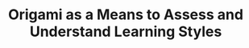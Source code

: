 ---
title: 'Origami as a Means to Assess and Understand Learning Styles'
authors: "Zhang, R., Cheng, Y., Qin, C., Rattadilok, P., Roadknight, C., Hadian, G.S., Thenara, J.M."
publishedAt: '2025-06'
publisher: '2025 International Conference on Frontiers of Intelligent Computing: Theory and Applications (FICTA-2025)'
description: 'This study explores how sensed metrics and VARK learning preferences (Visual, Aural, Read/Write, Kinesthetic) relate to creating aesthetically pleasing origami, finding that Visual learners perform best. Multimodal learners (high in all VARK categories) show greater mental and physical engagement, leading to better short- and long-term performance, with EEG-measured mental activity being the strongest predictor of success.'
tags: "Offline online and blended learning, VARK learning preferences/strategies, (mis)match of learning strategies"
abstract: ""
type: "Conference Article"
email: "josephthenara@outlook.com"
doi: ""
---